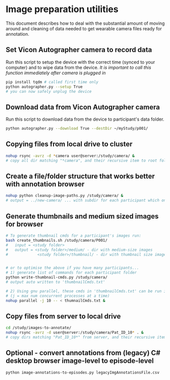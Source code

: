 # Image preparation utilities
This document describes how to deal with the substantial amount of moving around and cleaning of data needed to get wearable camera files ready for annotation.

## Set Vicon Autographer camera to record data
Run this script to setup the device with the correct time (synced to your computer)
and to wipe data from the device.
*It is important to call this function immediately after camera is plugged in*
```bash
pip install tqdm # called first time only
python autographer.py --setup True
# you can now safely unplug the device
```

## Download data from Vicon Autographer camera
Run this script to download data from the device to participant's data folder.
```bash
python autographer.py --download True --destDir ~/myStudy/p001/
```

## Copying files from local drive to cluster
```bash
nohup rsync -avrz -d *camera user@server:/study/camera/ &
# copy all dir matching "*camera", and their recursive item to root folder on server 
```

## Create a file/folder structure that works better with annotation browser
```bash
nohup python cleanup-image-paths.py /study/camera/ &
# output = ../new-camera/ ... with subdir for each participant which only contains images or image_table.txt
```

## Generate thumbnails and medium sized images for browser
```bash
# To generate thumbnail cmds for a participant's images run:
bash create_thumbnails.sh /study/camera/P001/
#   input = <study folder>
#   output = <study folder>/medium/ - dir with medium-size images
#             <study folder>/thumbnail/ - dir with thumbnail size images


# or to optimise the above if you have many participants...
# 1) generate list of commands for each participant folder
python write-thumbnail-cmds.py /study/camera/
# output auto written to 'thumbnailCmds.txt'

# 2) Using gnu parallel, these cmds in 'thumbnailCmds.txt' can be run in parallel:
# (j = max num concurrent processes at a time)
nohup parallel -j 10 -- < thumnailCmds.txt &
```

## Copy files from server to local drive
```bash
cd /study/images-to-annotate/
nohup rsync -avrz -d user@server:/study/camera/Pat_ID_10* . &
# copy dirs matching "Pat_ID_10*" from server, and their recursive item to pwd
```

## Optional - convert annotations from (legacy) C# desktop browser image-level to episode-level
```bash
python image-annotations-to-episodes.py legacyImgAnnotationsFile.csv
```
